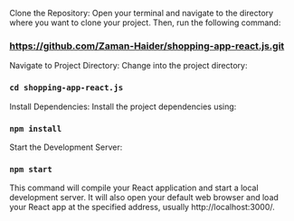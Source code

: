 Clone the Repository:
Open your terminal and navigate to the directory where you want to clone your project. Then, run the following command:
### https://github.com/Zaman-Haider/shopping-app-react.js.git


Navigate to Project Directory:
Change into the project directory:
### `cd shopping-app-react.js`


Install Dependencies:
Install the project dependencies using:
### `npm install`


Start the Development Server:
### `npm start`
This command will compile your React application and start a local development server. It will also open your default web browser and load your React app at the specified address, usually http://localhost:3000/.
